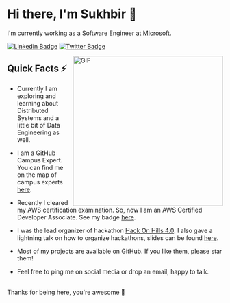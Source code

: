 # Hi there, I'm Sukhbir 👋

I'm currently working as a Software Engineer at [Microsoft](https://www.linkedin.com/company/microsoft/).

[![Linkedin Badge](https://img.shields.io/badge/-sukhbir--singh-blue?style=flat-square&logo=Linkedin&logoColor=white&link=https://www.linkedin.com/in/sukhbir-singh/)](https://www.linkedin.com/in/sukhbir-singh/) [![Twitter Badge](https://img.shields.io/badge/-@sukhbir947-1ca0f1?style=flat-square&labelColor=1ca0f1&logo=twitter&logoColor=white&link=https://twitter.com/sukhbir947)](https://twitter.com/sukhbir947)

<img align="right" width="350" alt="GIF" src="https://user-images.githubusercontent.com/13816752/105824740-c65b8180-5fe4-11eb-8f5f-6bba54e62d5a.png" />

## Quick Facts ⚡

- Currently I am exploring and learning about Distributed Systems and a little bit of Data Engineering as well.

- I am a GitHub Campus Expert. You can find me on the map of campus experts [here](https://githubcampus.expert/experts).

- Recently I cleared my AWS certification examination. So, now I am an AWS Certified Developer Associate. See my badge [here](https://www.youracclaim.com/badges/6b8ae0bb-ecd6-43c6-994f-d49b8a3521f6/public_url).

- I was the lead organizer of hackathon [Hack On Hills 4.0](https://hackonhills2019.netlify.com/). I also gave a lightning talk on how to organize hackathons, slides can be found [here](https://github.com/sukhbir-singh/presentations/blob/master/satellite-berlin.pdf).

- Most of my projects are available on GitHub. If you like them, please star them!

- Feel free to ping me on social media or drop an email, happy to talk.

<br>
Thanks for being here, you're awesome 🙌

<!--
**sukhbir-singh/sukhbir-singh** is a ✨ _special_ ✨ repository because its `README.md` (this file) appears on your GitHub profile.

Here are some ideas to get you started:

- 🔭 I’m currently working on ...
- 🌱 I’m currently learning ...
- 👯 I’m looking to collaborate on ...
- 🤔 I’m looking for help with ...
- 💬 Ask me about ...
- 📫 How to reach me: ...
- 😄 Pronouns: ...
- ⚡ Fun fact: ...
-->
